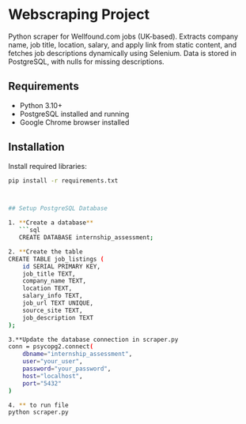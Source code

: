 # Webscraping Project

Python scraper for Wellfound.com jobs (UK-based). Extracts company name, job title, location, salary, and apply link from static content, and fetches job descriptions dynamically using Selenium. Data is stored in PostgreSQL, with nulls for missing descriptions.

## Requirements
- Python 3.10+
- PostgreSQL installed and running
- Google Chrome browser installed

## Installation
Install required libraries:
```bash
pip install -r requirements.txt



## Setup PostgreSQL Database

1. **Create a database**  
   ```sql
   CREATE DATABASE internship_assessment;

2. **Create the table
CREATE TABLE job_listings (
    id SERIAL PRIMARY KEY,
    job_title TEXT,
    company_name TEXT,
    location TEXT,
    salary_info TEXT,
    job_url TEXT UNIQUE,
    source_site TEXT,
    job_description TEXT
);

3.**Update the database connection in scraper.py
conn = psycopg2.connect(
    dbname="internship_assessment",
    user="your_user",
    password="your_password",
    host="localhost",
    port="5432"
)

4. ** to run file
python scraper.py



